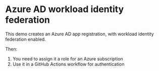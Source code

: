 # Azure AD workload identity federation

This demo creates an Azure AD app registration, with workload identity federation enabled.


Then:

1. You need to assign it a role for an Azure subscription
1. Use it in a GitHub Actions workflow for authentication
